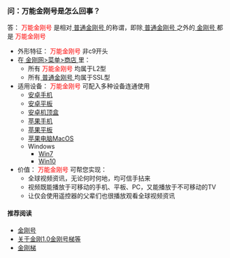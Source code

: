 ### 问：万能金刚号是怎么回事？
答：<font color="Red"> 万能金刚号 </font>是相对[ 普通金刚号 ](https://a2zitpro.github.io/web/singlepurposekkid)的称谓，即除[ 普通金刚号 ](https://a2zitpro.github.io/web/singlepurposekkid)之外的[ 金刚号 ](https://a2zitpro.github.io/web/kkid)都是<font color="Red"> 万能金刚号 </font>
- 外形特征：<font color="Red"> 万能金刚号 </font>非c9开头
- 在[ 金刚网>菜单>商店 ](https://atozitpro.net/shop)里：
  - 所有<font color="Red"> 万能金刚号 </font>均属于L2型
  - 所有[ 普通金刚号 ](https://a2zitpro.github.io/web/singlepurposekkid)均属于SSL型
- 适用设备：<font color="Red"> 万能金刚号 </font>可配入多种设备连通使用
  - [安卓手机](https://a2zitpro.github.io/web/kkvpn1.0_installationnotes_android_phone)
  - [安卓平板](https://a2zitpro.github.io/web/kkvpn1.0_installationnotes_android_pad)
  - [安卓机顶盒](https://a2zitpro.github.io/web/android)
  - [苹果手机](https://a2zitpro.github.io/web/ios)
  - [苹果平板](https://a2zitpro.github.io/web/ios)
  - [苹果电脑MacOS](https://a2zitpro.github.io/web/mac)
  - Windows
     - [Win7](https://a2zitpro.github.io/web/win7)
     - [Win10](https://a2zitpro.github.io/web/win10) 
- 价值：<font color="Red"> 万能金刚号 </font>可帮您实现：
  - 全球视频资讯，无论何时何地，均可信手拈来
  - 视频既能播放于可移动的手机、平板、PC，又能播放于不可移动的TV
  - 让仅会使用遥控器的父辈们也很播放观看全球视频资讯

#### 推荐阅读

- [金刚号](https://a2zitpro.github.io/web/列表-金刚号及相关问题)
- [关于金刚1.0金刚号梯等](https://a2zitpro.github.io/web/列表-关于金刚1.0配置金刚号型翻墙梯及相关问题)
- [金刚梯](https://a2zitpro.github.io/web/dlb)
